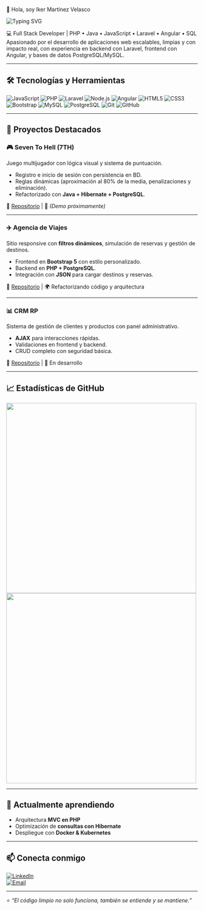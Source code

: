 👋 Hola, soy Iker Martínez Velasco

![Typing SVG](https://readme-typing-svg.herokuapp.com?size=28&duration=3000&color=1E90FF&center=true&vCenter=true&width=600&lines=Full+Stack+Developer;PHP+%7C+Java+%7C+JS+%7C+SQL;Construyendo+soluciones+escalables;Apasionado+por+el+desarrollo+web)


💻 Full Stack Developer | PHP • Java • JavaScript • Laravel • Angular • SQL
Apasionado por el desarrollo de aplicaciones web escalables,
limpias y con impacto real, con experiencia en backend con Laravel, 
frontend con Angular, y bases de datos PostgreSQL/MySQL.

---

## 🛠️ Tecnologías y Herramientas  

![JavaScript](https://img.shields.io/badge/JavaScript-ES6%2B-yellow?logo=javascript)
![PHP](https://img.shields.io/badge/PHP-8-blue?logo=php)
![Laravel](https://img.shields.io/badge/Laravel-10-ff2d20?logo=laravel)
![Node.js](https://img.shields.io/badge/Node.js-18-43853d?logo=node.js)
![Angular](https://img.shields.io/badge/Angular-17-dd1b16?logo=angular)
![HTML5](https://img.shields.io/badge/HTML5-orange?logo=html5)
![CSS3](https://img.shields.io/badge/CSS3-blue?logo=css3)
![Bootstrap](https://img.shields.io/badge/Bootstrap-5-7952B3?logo=bootstrap)
![MySQL](https://img.shields.io/badge/MySQL-Database-4479A1?logo=mysql)
![PostgreSQL](https://img.shields.io/badge/PostgreSQL-DB-336791?logo=postgresql)
![Git](https://img.shields.io/badge/Git-F05032?logo=git&logoColor=white)
![GitHub](https://img.shields.io/badge/GitHub-181717?logo=github)

---

## 🚀 Proyectos Destacados  

### 🎮 Seven To Hell (7TH)  
Juego multijugador con lógica visual y sistema de puntuación.  
- Registro e inicio de sesión con persistencia en BD.  
- Reglas dinámicas (aproximación al 80% de la media, penalizaciones y eliminación).  
- Refactorizado con **Java + Hibernate + PostgreSQL**.  

🔗 [Repositorio](https://github.com/moimenta84/7TH) | 🎥 *(Demo próximamente)*  

---

### ✈️ Agencia de Viajes  
Sitio responsive con **filtros dinámicos**, simulación de reservas y gestión de destinos.  
- Frontend en **Bootstrap 5** con estilo personalizado.  
- Backend en **PHP + PostgreSQL**.  
- Integración con **JSON** para cargar destinos y reservas.  

🔗 [Repositorio](https://github.com/moimenta84/agencia-viajes) | 🌍 Refactorizando código y arquitectura

---

### 📊 CRM RP  
Sistema de gestión de clientes y productos con panel administrativo.  
- **AJAX** para interacciones rápidas.  
- Validaciones en frontend y backend.  
- CRUD completo con seguridad básica.  

🔗 [Repositorio](https://github.com/moimenta84/crm-rp) | 🧩 En desarrollo

---

## 📈 Estadísticas de GitHub  
<img src="https://github-readme-activity-graph.vercel.app/graph?username=moimenta84&theme=github-compact" width="500"/>
<img src="https://github-readme-stats.vercel.app/api?username=moimenta84&show_icons=true&count_private=true&include_all_commits=true&theme=tokyonight" width="500"/>


---

## 🌱 Actualmente aprendiendo  
- Arquitectura **MVC en PHP**  
- Optimización de **consultas con Hibernate**  
- Despliegue con **Docker & Kubernetes**  

---

## 📫 Conecta conmigo  
[![LinkedIn](https://img.shields.io/badge/LinkedIn-blue?logo=linkedin)](https://www.linkedin.com/)  
[![Email](https://img.shields.io/badge/Email-Contact-red)](mailto:tuemail@ejemplo.com)  

---

⭐ *“El código limpio no solo funciona, también se entiende y se mantiene.”*  

